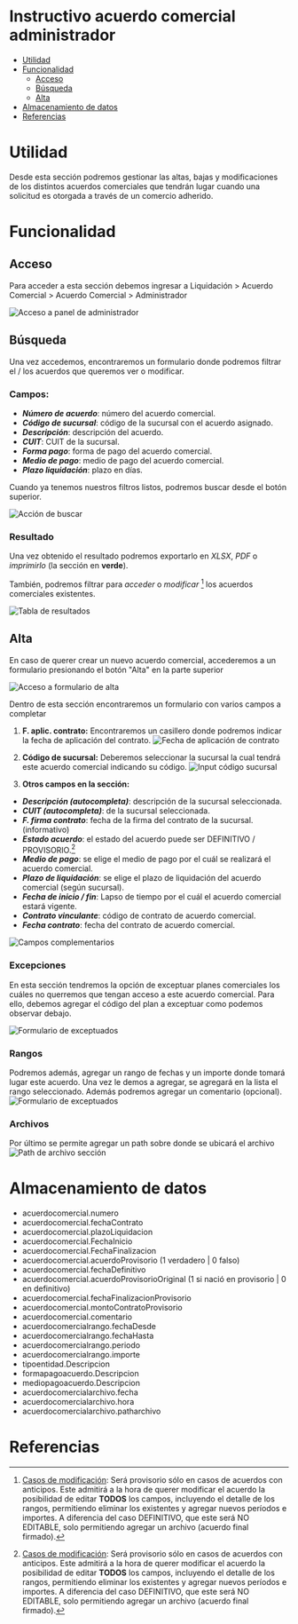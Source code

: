 # Instructivo acuerdo comercial administrador

- [Utilidad](#utilidad)
- [Funcionalidad](#funcionalidad)
  - [Acceso](#acceso)
  - [Búsqueda](#búsqueda)
  - [Alta](#alta)
- [Almacenamiento de datos](#almacenamiento-de-datos)
- [Referencias](#referencias)

# Utilidad

Desde esta sección podremos gestionar las altas, bajas y modificaciones de los distintos acuerdos comerciales que tendrán lugar cuando una solicitud es otorgada a través de un comercio adherido.

# Funcionalidad

## Acceso

Para acceder a esta sección debemos ingresar a Liquidación > Acuerdo Comercial > Acuerdo Comercial > Administrador

![Acceso a panel de administrador](attachments/acceso.png)

## Búsqueda

Una vez accedemos, encontraremos un formulario donde podremos filtrar el / los acuerdos que queremos ver o modificar.
### Campos:
- ***Número de acuerdo***: número del acuerdo comercial.
- ***Código de sucursal***: código de la sucursal con el acuerdo asignado.
- ***Descripción***: descripción del acuerdo.
- ***CUIT***: CUIT de la sucursal.
- ***Forma pago***: forma de pago del acuerdo comercial.
- ***Medio de pago***: medio de pago del acuerdo comercial.
- ***Plazo liquidación***: plazo en días.
 
Cuando ya tenemos nuestros filtros listos, podremos buscar desde el botón superior.

![Acción de buscar](attachments/accion_buscar.png)

### Resultado

Una vez obtenido el resultado podremos exportarlo en *XLSX*, *PDF* o *imprimirlo* (la sección en **verde**).

También, podremos filtrar para *acceder* o *modificar* [^1] los acuerdos comerciales existentes. 

[^1]: [Casos de modificación](#modificación): Será provisorio sólo en casos de acuerdos con anticipos. Este admitirá a la hora de querer modificar el acuerdo la posibilidad de editar **TODOS** los campos, incluyendo el detalle de los rangos, permitiendo eliminar los existentes y agregar nuevos períodos e importes. A diferencia del caso DEFINITIVO, que este será NO EDITABLE, solo permitiendo agregar un archivo (acuerdo final firmado).


![Tabla de resultados](attachments/tabla.png)


## Alta

En caso de querer crear un nuevo acuerdo comercial, accederemos a un formulario presionando el botón "Alta" en la parte superior

![Acceso a formulario de alta](attachments/acceso_alta.png)

Dentro de esta sección encontraremos un formulario con varios campos a completar

1. **F. aplic. contrato:** Encontraremos un casillero donde podremos indicar la fecha de aplicación del contrato.
    ![Fecha de aplicación de contrato](attachments/f_aplic_contrato.png)

2. **Código de sucursal:** Deberemos seleccionar la sucursal la cual tendrá este acuerdo comercial indicando su código.
![Input código sucursal](attachments/cod_sucursal.png)

3. **Otros campos en la sección:** 
 - ***Descripción (autocompleta)***: descripción de la sucursal seleccionada.
 - ***CUIT (autocompleta)***: de la sucursal seleccionada.
 - ***F. firma contrato***: fecha de la firma del contrato de la sucursal. (informativo)
 - ***Estado acuerdo***: el estado del acuerdo puede ser DEFINITIVO / PROVISORIO.[^1]
 - ***Medio de pago***: se elige el medio de pago por el cuál se realizará el acuerdo comercial.
 - ***Plazo de liquidación***: se elige el plazo de liquidación del acuerdo comercial (según sucursal).
 - ***Fecha de inicio / fin***: Lapso de tiempo por el cuál el acuerdo comercial estará vigente.
 - ***Contrato vinculante***: código de contrato de acuerdo comercial.
 - ***Fecha contrato***: fecha del contrato de acuerdo comercial.

![Campos complementarios](attachments/otros_campos_acuerdo.png)

### Excepciones

En esta sección tendremos la opción de exceptuar planes comerciales los cuáles no querremos que tengan acceso a este acuerdo comercial.
Para ello, debemos agregar el código del plan a exceptuar como podemos observar debajo.

![Formulario de exceptuados](attachments/exceptuados.png)

### Rangos

Podremos además, agregar un rango de fechas y un importe donde tomará lugar este acuerdo.
Una vez le demos a agregar, se agregará en la lista el rango seleccionado.
Además podremos agregar un comentario (opcional).
![Formulario de exceptuados](attachments/rangos.png)

### Archivos

Por último se permite agregar un path sobre donde se ubicará el archivo
![Path de archivo sección](attachments/path_archivo.png)


# Almacenamiento de datos

- acuerdocomercial.numero
- acuerdocomercial.fechaContrato
- acuerdocomercial.plazoLiquidacion
- acuerdocomercial.FechaInicio
- acuerdocomercial.FechaFinalizacion
- acuerdocomercial.acuerdoProvisorio (1 verdadero | 0 falso)
- acuerdocomercial.fechaDefinitivo
- acuerdocomercial.acuerdoProvisorioOriginal (1 si nació en provisorio | 0 en definitivo)
- acuerdocomercial.fechaFinalizacionProvisorio
- acuerdocomercial.montoContratoProvisorio
- acuerdocomercial.comentario
- acuerdocomercialrango.fechaDesde
- acuerdocomercialrango.fechaHasta
- acuerdocomercialrango.periodo
- acuerdocomercialrango.importe
- tipoentidad.Descripcion
- formapagoacuerdo.Descripcion
- mediopagoacuerdo.Descripcion
- acuerdocomercialarchivo.fecha
- acuerdocomercialarchivo.hora
- acuerdocomercialarchivo.patharchivo


# Referencias

